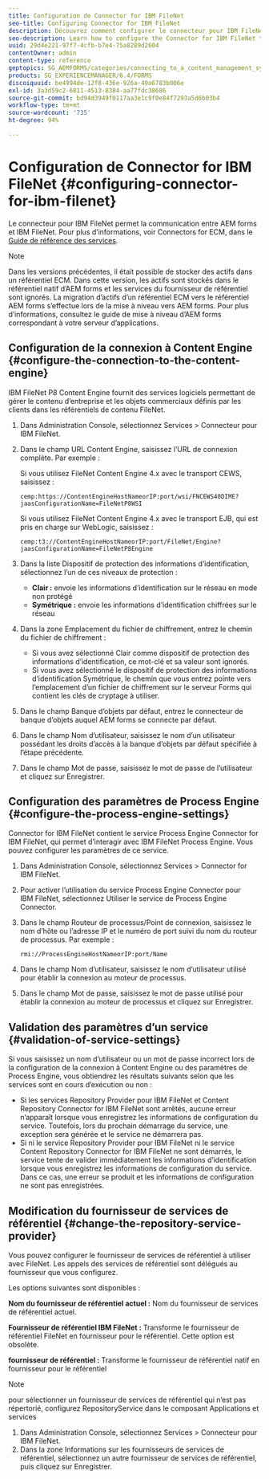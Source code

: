 ```yaml
---
title: Configuration de Connector for IBM FileNet
seo-title: Configuring Connector for IBM FileNet
description: Découvrez comment configurer le connecteur pour IBM FileNet pour permettre la communication entre AEM forms et IBM FileNet.
seo-description: Learn how to configure the Connector for IBM FileNet to enable communication between AEM forms and IBM FileNet.
uuid: 29d4e221-97f7-4cfb-b7e4-75a8289d2604
contentOwner: admin
content-type: reference
geptopics: SG_AEMFORMS/categories/connecting_to_a_content_management_system
products: SG_EXPERIENCEMANAGER/6.4/FORMS
discoiquuid: be4994de-12f8-436e-926a-49a6783b006e
exl-id: 3a3d59c2-6811-4513-8384-aa77fdc38686
source-git-commit: bd94d3949f0117aa3e1c9f0e84f7293a5d6b03b4
workflow-type: tm+mt
source-wordcount: '735'
ht-degree: 94%

---
```


# Configuration de Connector for IBM FileNet {#configuring-connector-for-ibm-filenet}

Le connecteur pour IBM FileNet permet la communication entre AEM forms et IBM FileNet. Pour plus d’informations, voir Connectors for ECM, dans le [Guide de référence des services](https://www.adobe.com/go/learn_aemforms_services_63).

>[!NOTE]
>
>Dans les versions précédentes, il était possible de stocker des actifs dans un référentiel ECM. Dans cette version, les actifs sont stockés dans le référentiel natif d’AEM forms et les services du fournisseur de référentiel sont ignorés. La migration d’actifs d’un référentiel ECM vers le référentiel AEM forms s’effectue lors de la mise à niveau vers AEM forms. Pour plus d’informations, consultez le guide de mise à niveau d’AEM forms correspondant à votre serveur d’applications.

## Configuration de la connexion à Content Engine {#configure-the-connection-to-the-content-engine}

IBM FileNet P8 Content Engine fournit des services logiciels permettant de gérer le contenu d’entreprise et les objets commerciaux définis par les clients dans les référentiels de contenu FileNet.

1. Dans Administration Console, sélectionnez Services > Connecteur pour IBM FileNet.
1. Dans le champ URL Content Engine, saisissez l’URL de connexion complète. Par exemple :

   Si vous utilisez FileNet Content Engine 4.x avec le transport CEWS, saisissez :

   `cemp:https://ContentEngineHostNameorIP:port/wsi/FNCEWS40DIME?jaasConfigurationName=FileNetP8WSI`

   Si vous utilisez FileNet Content Engine 4.x avec le transport EJB, qui est pris en charge sur WebLogic, saisissez :

   `cemp:t3://ContentEngineHostNameorIP:port/FileNet/Engine?jaasConfigurationName=FileNetP8Engine`

1. Dans la liste Dispositif de protection des informations d’identification, sélectionnez l’un de ces niveaux de protection :

   * **Clair :** envoie les informations d’identification sur le réseau en mode non protégé
   * **Symétrique :** envoie les informations d’identification chiffrées sur le réseau

1. Dans la zone Emplacement du fichier de chiffrement, entrez le chemin du fichier de chiffrement :

   * Si vous avez sélectionné Clair comme dispositif de protection des informations d’identification, ce mot-clé et sa valeur sont ignorés.
   * Si vous avez sélectionné le dispositif de protection des informations d’identification Symétrique, le chemin que vous entrez pointe vers l’emplacement d’un fichier de chiffrement sur le serveur Forms qui contient les clés de cryptage à utiliser.

1. Dans le champ Banque d’objets par défaut, entrez le connecteur de banque d’objets auquel AEM forms se connecte par défaut.
1. Dans le champ Nom d’utilisateur, saisissez le nom d’un utilisateur possédant les droits d’accès à la banque d’objets par défaut spécifiée à l’étape précédente.
1. Dans le champ Mot de passe, saisissez le mot de passe de l’utilisateur et cliquez sur Enregistrer.

## Configuration des paramètres de Process Engine {#configure-the-process-engine-settings}

Connector for IBM FileNet contient le service Process Engine Connector for IBM FileNet, qui permet d’interagir avec IBM FileNet Process Engine. Vous pouvez configurer les paramètres de ce service.

1. Dans Administration Console, sélectionnez Services > Connector for IBM FileNet.
1. Pour activer l’utilisation du service Process Engine Connector pour IBM FileNet, sélectionnez Utiliser le service de Process Engine Connector.
1. Dans le champ Routeur de processus/Point de connexion, saisissez le nom d’hôte ou l’adresse IP et le numéro de port suivi du nom du routeur de processus. Par exemple :

   `rmi://ProcessEngineHostNameorIP:port/Name`

1. Dans le champ Nom d’utilisateur, saisissez le nom d’utilisateur utilisé pour établir la connexion au moteur de processus.
1. Dans le champ Mot de passe, saisissez le mot de passe utilisé pour établir la connexion au moteur de processus et cliquez sur Enregistrer.

## Validation des paramètres d’un service {#validation-of-service-settings}

Si vous saisissez un nom d’utilisateur ou un mot de passe incorrect lors de la configuration de la connexion à Content Engine ou des paramètres de Process Engine, vous obtiendrez les résultats suivants selon que les services sont en cours d’exécution ou non :

* Si les services Repository Provider pour IBM FileNet et Content Repository Connector for IBM FileNet sont arrêtés, aucune erreur n’apparaît lorsque vous enregistrez les informations de configuration du service. Toutefois, lors du prochain démarrage du service, une exception sera générée et le service ne démarrera pas.
* Si ni le service Repository Provider pour IBM FileNet ni le service Content Repository Connector for IBM FileNet ne sont démarrés, le service tente de valider immédiatement les informations d’identification lorsque vous enregistrez les informations de configuration du service. Dans ce cas, une erreur se produit et les informations de configuration ne sont pas enregistrées.

## Modification du fournisseur de services de référentiel {#change-the-repository-service-provider}

Vous pouvez configurer le fournisseur de services de référentiel à utiliser avec FileNet. Les appels des services de référentiel sont délégués au fournisseur que vous configurez.

Les options suivantes sont disponibles :

**Nom du fournisseur de référentiel actuel :** Nom du fournisseur de services de référentiel actuel.

**Fournisseur de référentiel IBM FileNet :** Transforme le fournisseur de référentiel FileNet en fournisseur pour le référentiel. Cette option est obsolète.

**fournisseur de référentiel :** Transforme le fournisseur de référentiel natif en fournisseur pour le référentiel

>[!NOTE]
>
>pour sélectionner un fournisseur de services de référentiel qui n’est pas répertorié, configurez RepositoryService dans le composant Applications et services <!-- Fix broken link(See Managing Services) -->

1. Dans Administration Console, sélectionnez Services > Connecteur pour IBM FileNet.
1. Dans la zone Informations sur les fournisseurs de services de référentiel, sélectionnez un autre fournisseur de services de référentiel, puis cliquez sur Enregistrer.
